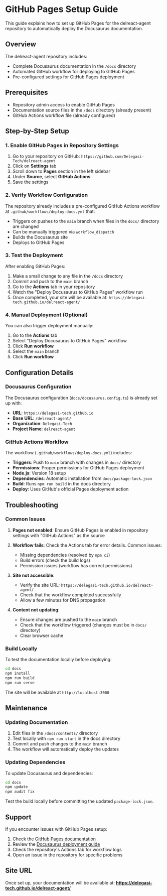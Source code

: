 # GitHub Pages Setup Guide

This guide explains how to set up GitHub Pages for the delreact-agent repository to automatically deploy the Docusaurus documentation.

## Overview

The delreact-agent repository includes:
- Complete Docusaurus documentation in the `/docs` directory
- Automated GitHub workflow for deploying to GitHub Pages
- Pre-configured settings for GitHub Pages deployment

## Prerequisites

- Repository admin access to enable GitHub Pages
- Documentation source files in the `/docs` directory (already present)
- GitHub Actions workflow file (already configured)

## Step-by-Step Setup

### 1. Enable GitHub Pages in Repository Settings

1. Go to your repository on GitHub: `https://github.com/Delegasi-Tech/delreact-agent`
2. Click on **Settings** tab
3. Scroll down to **Pages** section in the left sidebar
4. Under **Source**, select **GitHub Actions**
5. Save the settings

### 2. Verify Workflow Configuration

The repository already includes a pre-configured GitHub Actions workflow at `.github/workflows/deploy-docs.yml` that:
- Triggers on pushes to the `main` branch when files in the `docs/` directory are changed
- Can be manually triggered via `workflow_dispatch`
- Builds the Docusaurus site
- Deploys to GitHub Pages

### 3. Test the Deployment

After enabling GitHub Pages:

1. Make a small change to any file in the `/docs` directory
2. Commit and push to the `main` branch
3. Go to the **Actions** tab in your repository
4. Watch the "Deploy Docusaurus to GitHub Pages" workflow run
5. Once completed, your site will be available at: `https://delegasi-tech.github.io/delreact-agent/`

### 4. Manual Deployment (Optional)

You can also trigger deployment manually:

1. Go to the **Actions** tab
2. Select "Deploy Docusaurus to GitHub Pages" workflow
3. Click **Run workflow**
4. Select the `main` branch
5. Click **Run workflow**

## Configuration Details

### Docusaurus Configuration

The Docusaurus configuration (`docs/docusaurus.config.ts`) is already set up with:
- **URL**: `https://delegasi-tech.github.io`
- **Base URL**: `/delreact-agent/`
- **Organization**: `Delegasi-Tech`
- **Project Name**: `delreact-agent`

### GitHub Actions Workflow

The workflow (`.github/workflows/deploy-docs.yml`) includes:
- **Triggers**: Push to `main` branch with changes in `docs/` directory
- **Permissions**: Proper permissions for GitHub Pages deployment
- **Node.js**: Version 18 setup
- **Dependencies**: Automatic installation from `docs/package-lock.json`
- **Build**: Runs `npm run build` in the docs directory
- **Deploy**: Uses GitHub's official Pages deployment action

## Troubleshooting

### Common Issues

1. **Pages not enabled**: Ensure GitHub Pages is enabled in repository settings with "GitHub Actions" as the source

2. **Workflow fails**: Check the Actions tab for error details. Common issues:
   - Missing dependencies (resolved by `npm ci`)
   - Build errors (check the build logs)
   - Permission issues (workflow has correct permissions)

3. **Site not accessible**: 
   - Verify the site URL: `https://delegasi-tech.github.io/delreact-agent/`
   - Check that the workflow completed successfully
   - Allow a few minutes for DNS propagation

4. **Content not updating**:
   - Ensure changes are pushed to the `main` branch
   - Check that the workflow triggered (changes must be in `docs/` directory)
   - Clear browser cache

### Build Locally

To test the documentation locally before deploying:

```bash
cd docs
npm install
npm run build
npm run serve
```

The site will be available at `http://localhost:3000`

## Maintenance

### Updating Documentation

1. Edit files in the `/docs/contents/` directory
2. Test locally with `npm run start` in the docs directory
3. Commit and push changes to the `main` branch
4. The workflow will automatically deploy the updates

### Updating Dependencies

To update Docusaurus and dependencies:

```bash
cd docs
npm update
npm audit fix
```

Test the build locally before committing the updated `package-lock.json`.

## Support

If you encounter issues with GitHub Pages setup:

1. Check the [GitHub Pages documentation](https://docs.github.com/en/pages)
2. Review the [Docusaurus deployment guide](https://docusaurus.io/docs/deployment#deploying-to-github-pages)
3. Check the repository's Actions tab for workflow logs
4. Open an issue in the repository for specific problems

## Site URL

Once set up, your documentation will be available at:
**https://delegasi-tech.github.io/delreact-agent/**